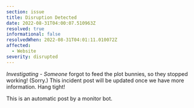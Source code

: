 ```yaml
---
section: issue
title: Disruption Detected
date: 2022-08-31T04:00:07.510963Z
resolved: true
informational: false
resolvedWhen: 2022-08-31T04:01:11.010072Z
affected:
  - Website
severity: disrupted
---
```

*Investigating* - _Someone_ forgot to feed the plot bunnies, so they stopped working! (Sorry.) This incident post will be updated once we have more information. Hang tight!

This is an automatic post by a monitor bot.
        